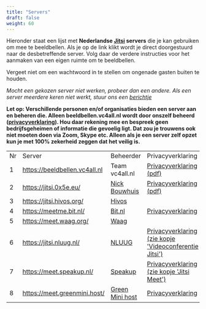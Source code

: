```yaml
---
title: "Servers"
draft: false
weight: 60
---
```


Hieronder staat een lijst met **Nederlandse [Jitsi](https://jitsi.org) servers** die je kan gebruiken om mee te beeldbellen. Als je op de link klikt wordt je direct doorgestuurd naar de desbetreffende server. Volg daar de verdere instructies voor het aanmaken van een eigen ruimte om te beeldbellen.

Vergeet niet om een wachtwoord in te stellen om ongenade gasten buiten te houden. 

*Mocht een gekozen server niet werken, probeer dan een andere. Als een server meerdere keren niet werkt, stuur ons een [berichtje](#contact)*

__Let op: 
Verschillende personen en/of organisaties bieden een server aan en beheren die. Alleen beeldbellen.vc4all.nl wordt door onszelf beheerd (<a href='/privacyverklaring-20200330.pdf' title='Download privacyverklaring als pdf'>privacyverklaring</a>). 
Hou daar rekening mee en bespreek geen bedrijfsgeheimen of informatie die gevoelig ligt. Dat zou je trouwens ook niet moeten doen via Zoom, Skype etc.
Alleen als je een server zelf opzet kun je met 100% zekerheid zeggen dat het veilig is.__ 

<table id="servers">
  <tr>
    <td>Nr</td>
    <td>Server</td>
    <td>Beheerder</td>
    <td>Privacyverklaring</td>
  </tr>
  <tr>
    <td>1</td>
    <td><a class='jitsi-server-link' href="https://beeldbellen.vc4all.nl">https://beeldbellen.vc4all.nl</a></td>
    <td>Team vc4all.nl</td>
    <td><a href='/privacyverklaring-20200330.pdf'>Privacyverklaring (pdf)</a></td>
  </tr>
  <tr>
    <td>2</td>
    <td><a class='jitsi-server-link' href="https://jitsi.0x5e.eu/">https://jitsi.0x5e.eu/</a></td>
    <td><a href='https://twitter.com/nickbouwhuis/status/1241698389571616768'>Nick Bouwhuis</a></td>
    <td><a href='https://nick.bouwhuis.io/privacy-0x5e-jitsi.pdf'>Privacyverklaring (pdf)</a></td>
  </tr>
  <tr>
    <td>3</td>
    <td><a class='jitsi-server-link' href="https://jitsi.hivos.org/">https://jitsi.hivos.org/</a></td>
    <td><a href='https://www.hivos.org'>Hivos</a></td>
    <td></td>
  </tr>
  <tr>
    <td>4</td>
    <td><a class='jitsi-server-link' href="https://meetme.bit.nl/">https://meetme.bit.nl/</a></td>
    <td><a href='https://www.bit.nl/news/2647/88/Conference-call-Gebruik-de-gratis-videoconferencetool-meetme.bit.nl'>Bit.nl</a></td>
    <td><a href='https://www.bit.nl/privacy-statement-meetmebitnl/'>Privacyverklaring</a></td>
  </tr>
  <tr>
    <td>5</td>
    <td><a class='jitsi-server-link' href="https://meet.waag.org/">https://meet.waag.org/</a></td>
    <td><a href='https://waag.org'>Waag</a></td>
    <td></td>
  </tr>
  <tr>
    <td>6</td>
    <td><a class='jitsi-server-link' href="https://jitsi.nluug.nl/">https://jitsi.nluug.nl/</a></td>
    <td><a href='https://nluug.nl/'>NLUUG</a></td>
    <td><a href='https://www.nluug.nl/vereniging/privacy.html'>Privacyverklaring (zie kopje 'Videoconferentie Jitsi')</a></td>
  </tr>
  <tr>
    <td>7</td>
    <td><a class='jitsi-server-link' href="https://meet.speakup.nl/">https://meet.speakup.nl/</a></td>
    <td><a href='https://speakup.nl/'>Speakup</a></td>
    <td><a href='https://meet.speakup.nl/static/privacy.html'>Privacyverklaring (zie kopje 'Jitsi Meet')</a></td>
  </tr>
  <tr>
    <td>8</td>
    <td><a class='jitsi-server-link' href="https://meet.greenmini.host/">https://meet.greenmini.host/</a></td>
    <td><a href='https://www.greenmini.nl/'>Green Mini host</a></td>
    <td><a href='https://www.greenmini.nl/20200401%20Privacyverklaring%20meet.greenmini.host%20-%20Jitsi.pdf'>Privacyverklaring</a></td>
  </tr>
</table>
